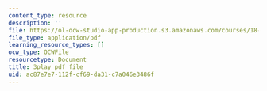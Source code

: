 ```yaml
---
content_type: resource
description: ''
file: https://ol-ocw-studio-app-production.s3.amazonaws.com/courses/18-01sc-single-variable-calculus-fall-2010/ac87e7e7112fcf69da31c7a046e3486f_Pd2xP5zDsRw.pdf
file_type: application/pdf
learning_resource_types: []
ocw_type: OCWFile
resourcetype: Document
title: 3play pdf file
uid: ac87e7e7-112f-cf69-da31-c7a046e3486f
---
```


